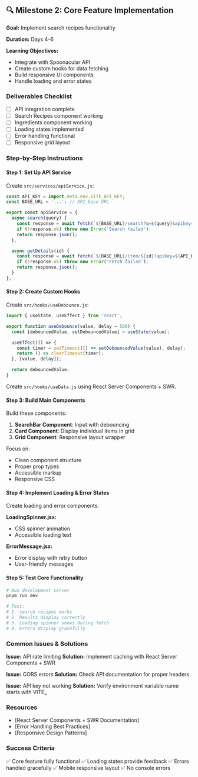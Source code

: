## 🔍 Milestone 2: Core Feature Implementation

**Goal:** Implement search recipes functionality

**Duration:** Days 4-6

**Learning Objectives:**
- Integrate with Spoonacular API
- Create custom hooks for data fetching
- Build responsive UI components
- Handle loading and error states

### Deliverables Checklist
- [ ] API integration complete
- [ ] Search Recipes component working
- [ ] Ingredients component working
- [ ] Loading states implemented
- [ ] Error handling functional
- [ ] Responsive grid layout

### Step-by-Step Instructions

#### Step 1: Set Up API Service

Create `src/services/apiService.js`:
```javascript
const API_KEY = import.meta.env.VITE_API_KEY;
const BASE_URL = '...'; // API base URL

export const apiService = {
  async search(query) {
    const response = await fetch(`${BASE_URL}/search?q=${query}&apikey=${API_KEY}`);
    if (!response.ok) throw new Error('Search failed');
    return response.json();
  },

  async getDetails(id) {
    const response = await fetch(`${BASE_URL}/item/${id}?apikey=${API_KEY}`);
    if (!response.ok) throw new Error('Fetch failed');
    return response.json();
  }
};
```

#### Step 2: Create Custom Hooks

Create `src/hooks/useDebounce.js`:
```javascript
import { useState, useEffect } from 'react';

export function useDebounce(value, delay = 500) {
  const [debouncedValue, setDebouncedValue] = useState(value);

  useEffect(() => {
    const timer = setTimeout(() => setDebouncedValue(value), delay);
    return () => clearTimeout(timer);
  }, [value, delay]);

  return debouncedValue;
}
```

Create `src/hooks/useData.js` using React Server Components + SWR.

#### Step 3: Build Main Components

Build these components:

1. **SearchBar Component**: Input with debouncing
2. **Card Component**: Display individual items in grid
3. **Grid Component**: Responsive layout wrapper

Focus on:
- Clean component structure
- Proper prop types
- Accessible markup
- Responsive CSS

#### Step 4: Implement Loading & Error States

Create loading and error components:

**LoadingSpinner.jsx:**
- CSS spinner animation
- Accessible loading text

**ErrorMessage.jsx:**
- Error display with retry button
- User-friendly messages

#### Step 5: Test Core Functionality

```bash
# Run development server
pnpm run dev

# Test:
# 1. search recipes works
# 2. Results display correctly
# 3. Loading spinner shows during fetch
# 4. Errors display gracefully
```

### Common Issues & Solutions

**Issue:** API rate limiting
**Solution:** Implement caching with React Server Components + SWR

**Issue:** CORS errors
**Solution:** Check API documentation for proper headers

**Issue:** API key not working
**Solution:** Verify environment variable name starts with VITE_

### Resources
- [React Server Components + SWR Documentation]
- [Error Handling Best Practices]
- [Responsive Design Patterns]

### Success Criteria
✅ Core feature fully functional
✅ Loading states provide feedback
✅ Errors handled gracefully
✅ Mobile responsive layout
✅ No console errors
